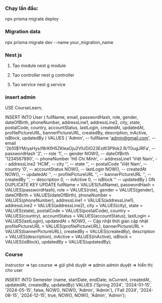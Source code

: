 ### Chạy lần đầu: 

npx prisma migrate deploy


### Migration data

npx prisma migrate dev --name your_migration_name



### Nest js
1. Tạo module
nest g module <module-name>

2. Tạo controller
nest g controller <controller-name>

3. Tạo service
nest g service <service-name>


### insert admin
USE CourseLearn;

INSERT INTO User
(
  fullName,
  email,
  passwordHash,
  role,
  gender,
  dateOfBirth,
  phoneNumber,
  addressLine1,
  addressLine2,
  city,
  state,
  postalCode,
  country,
  accountStatus,
  lastLogin,
  createdAt,
  updatedAt,
  profilePictureURL,
  bannerPictureURL,
  createdBy,
  description,
  inActive,
  isBlock,
  updatedBy
)
VALUES
(
  'Admin',                       -- fullName
  'admin@gmail.com',             -- email
  '$2b$10$YM/yaHys/f8rKfH5ZKleaOju2VlUDiO23EsW3P9sk2.R/T0ugJRFa', -- passwordHash
  '2',                           -- role
  '1',                           -- gender
  NOW(),                        -- dateOfBirth
  '1234567890',                 -- phoneNumber
  'Hồ Chí Minh',                 -- addressLine1
  'Việt Nam',                   -- addressLine2
  'HCM',                        -- city
  '',                            -- state
  '',                            -- postalCode
  'Việt Nam',                   -- country
  '0',                           -- accountStatus
  NOW(),                        -- lastLogin
  NOW(),                        -- createdAt
  NOW(),                        -- updatedAt
  '',                            -- profilePictureURL
  '',                            -- bannerPictureURL
  '',                            -- createdBy
  '',                            -- description
  0,                             -- inActive
  0,                             -- isBlock
  ''                             -- updatedBy
)
ON DUPLICATE KEY UPDATE
  fullName = VALUES(fullName),
  passwordHash = VALUES(passwordHash),
  role = VALUES(role),
  gender = VALUES(gender),
  dateOfBirth = VALUES(dateOfBirth),
  phoneNumber = VALUES(phoneNumber),
  addressLine1 = VALUES(addressLine1),
  addressLine2 = VALUES(addressLine2),
  city = VALUES(city),
  state = VALUES(state),
  postalCode = VALUES(postalCode),
  country = VALUES(country),
  accountStatus = VALUES(accountStatus),
  lastLogin = VALUES(lastLogin),
  updatedAt = NOW(),  -- Cập nhật thời gian cập nhật
  profilePictureURL = VALUES(profilePictureURL),
  bannerPictureURL = VALUES(bannerPictureURL),
  createdBy = VALUES(createdBy),
  description = VALUES(description),
  inActive = VALUES(inActive),
  isBlock = VALUES(isBlock),
  updatedBy = VALUES(updatedBy);



### Course

instructor => tạo course => gửi phê duyệt => admin
admin duyệt => hiển thị cho user

INSERT INTO Semester (name, startDate, endDate, isCurrent, createdAt, updatedAt, createdBy, updatedBy)
VALUES 
  ('Spring 2024', '2024-01-15', '2024-05-15', false, NOW(), NOW(), 'Admin', 'Admin'),
  ('Fall 2024', '2024-08-15', '2024-12-15', true, NOW(), NOW(), 'Admin', 'Admin');
